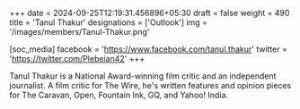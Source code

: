 +++
date = 2024-09-25T12:19:31.456896+05:30
draft = false
weight = 490
title = 'Tanul Thakur'
designations = ['Outlook']
img = '/images/members/Tanul-Thakur.png'

[soc_media]
facebook = 'https://www.facebook.com/tanul.thakur'
twitter = 'https://twitter.com/Plebeian42'
+++

Tanul Thakur is a National Award-winning film critic and an independent journalist. A film critic for The Wire, he's written features and opinion pieces for The Caravan, Open, Fountain Ink, GQ, and Yahoo! India.
